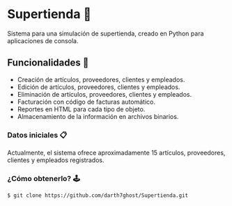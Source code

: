# Supertienda 🛒
Sistema para una simulación de supertienda, creado en Python para aplicaciones de consola.

## Funcionalidades 📄
- Creación de artículos, proveedores, clientes y empleados.
- Edición de artículos, proveedores, clientes y empleados.
- Eliminación de artículos, proveedores, clientes y empleados.
- Facturación con código de facturas automático.
- Reportes en HTML para cada tipo de objeto.
- Almacenamiento de la información en archivos binarios.

### Datos iniciales 📋
Actualmente, el sistema ofrece aproximadamente 15 artículos, proveedores, clientes y empleados registrados.

### ¿Cómo obtenerlo? 🕹 
```bash
$ git clone https://github.com/darth7ghost/Supertienda.git 
```
